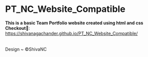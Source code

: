 # PT_NC_Website_Compatible
<b>This is a basic Team Portfolio website created using html and css</b>
<br>
<b>Checkout🚀</b>:
https://shivanagachander.github.io/PT_NC_Website_Compatible/
<br>
<br>
<br>
Design ~ 	&copy;ShivaNC
